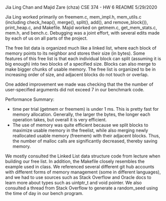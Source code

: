 Jia Ling Chan and Majid Zare (chza)
CSE 374 - HW 6
README
5/29/2020

Jia Ling worked primarily on freemem.c, mem_impl.h, mem_utils.c
(including check_heap(), merge(), split(), add(), and remove_block()),
print_heap.c, and Makefile.
Majid worked on getmem.c, get_mem_stats.c, mem.h, and bench.c.
Debugging was a joint effort, with several edits made by each of us on
all parts of the project.

The free list data is organized much like a linked list, where each
block of memory points to its neighbor and stores their size (in bytes).
Some features of this free list is that each individual block can split
(assuming it is big enough) into two blocks of a specified size. Blocks
can also merge to make bigger chunks of usable memory. The free list is
organized to be in increasing order of size, and adjacent blocks do not
touch or overlap.

One added improvement we made was checking that the the number of
user-specified arguments did not exceed 7 in our benchmark code.

Performance Summary:
 - time per trial (getmem or freemem) is under 1 ms. This is pretty fast
	for memory allocation. Generally, the larger the bytes, the longer
	each operation takes, but overall it is very efficient.
 - The use of memory was quite efficient because we split blocks to
	maximize usable memory in the freelist, while also merging newly
	reallocated usable memory (freemem) with their adjacent blocks.
	Thus, the number of malloc calls are significantly decreased,
	thereby saving memory.

We mostly consulted the Linked List data structure code from lecture
when building our free list. In addition, the Makefile closely resembles
the example used in class. We referenced several different git hub
accounts with different forms of memory management (some in different
languages), and we had to use sources such as Stack Overflow and Oracle
docs to learn more about types such as uintptr_t and void pointer. We
also consulted a thread from Stack Overflow to generate a random_seed
using the time of day in our bench program.
